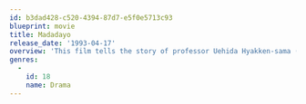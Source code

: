 ```yaml
---
id: b3dad428-c520-4394-87d7-e5f0e5713c93
blueprint: movie
title: Madadayo
release_date: '1993-04-17'
overview: 'This film tells the story of professor Uehida Hyakken-sama (1889-1971), in Gotemba, around the forties. He was a university professor until an air raid, when he left to become a writer and has to live in a hut. His mood has hardly changed, not by the change nor by time.'
genres:
  -
    id: 18
    name: Drama
---
```

